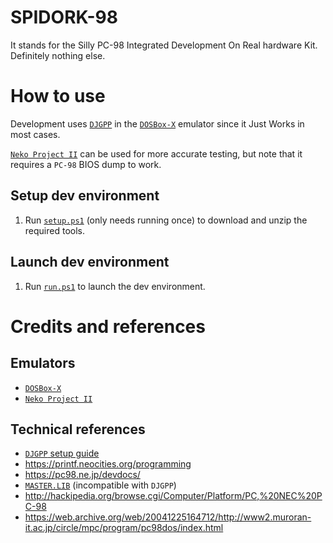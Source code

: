 # SPIDORK-98

It stands for the Silly PC-98 Integrated Development On Real hardware Kit. Definitely nothing else.

# How to use

Development uses [`DJGPP`](https://www.delorie.com/djgpp/) in the [`DOSBox-X`](https://dosbox-x.com/) emulator since it Just Works in most cases.

[`Neko Project II`](https://www.yui.ne.jp/np2/) can be used for more accurate testing, but note that it requires a `PC-98` BIOS dump to work.


## Setup dev environment

1. Run [`setup.ps1`](setup.ps1) (only needs running once) to download and unzip the required tools.


## Launch dev environment

1. Run [`run.ps1`](run.ps1) to launch the dev environment.


# Credits and references

## Emulators

* [`DOSBox-X`](https://dosbox-x.com/)
* [`Neko Project II`](https://www.yui.ne.jp/np2/)

## Technical references

* [`DJGPP` setup guide](https://www.target-earth.net/wiki/doku.php?id=blog:pc98_devtools)
* https://printf.neocities.org/programming
* https://pc98.ne.jp/devdocs/
* [`MASTER.LIB`](https://www.koizuka.jp/~koizuka/master.lib/) (incompatible with `DJGPP`)
* http://hackipedia.org/browse.cgi/Computer/Platform/PC,%20NEC%20PC-98
* https://web.archive.org/web/20041225164712/http://www2.muroran-it.ac.jp/circle/mpc/program/pc98dos/index.html
